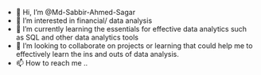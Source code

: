 - 👋 Hi, I’m @Md-Sabbir-Ahmed-Sagar
- 👀 I’m interested in financial/ data analysis
- 🌱 I’m currently learning the essentials for effective data analytics such as SQL and other data analytics tools
- 💞️ I’m looking to collaborate on projects or learning that could help me to effectively learn the ins and outs of data analysis.
- 📫 How to reach me ..

<!---
Md-Sabbir-Ahmed-Sagar/Md-Sabbir-Ahmed-Sagar is a ✨ special ✨ repository because its `README.md` (this file) appears on your GitHub profile.
You can click the Preview link to take a look at your changes.
--->
